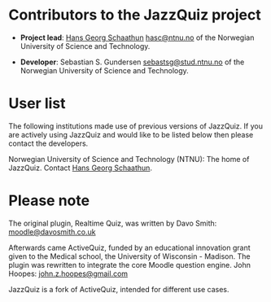 # Contributors to the JazzQuiz project
* **Project lead**: [Hans Georg Schaathun](http://www.hg.schaathun.net) <hasc@ntnu.no> of the Norwegian University of Science and Technology.

* **Developer**: Sebastian S. Gundersen <sebastsg@stud.ntnu.no> of the Norwegian University of Science and Technology.

# User list

The following institutions made use of previous versions of JazzQuiz. If you are actively using JazzQuiz and would like to be listed below then please contact the developers.

Norwegian University of Science and Technology (NTNU): The home of JazzQuiz. Contact [Hans Georg Schaathun](mailto:hasc@ntnu.no).

# Please note

The original plugin, Realtime Quiz, was written by Davo Smith: moodle@davosmith.co.uk

Afterwards came ActiveQuiz, funded by an educational innovation grant given to the Medical school, the University of Wisconsin - Madison. The plugin was rewritten to integrate the core Moodle question engine. John Hoopes: john.z.hoopes@gmail.com

JazzQuiz is a fork of ActiveQuiz, intended for different use cases.